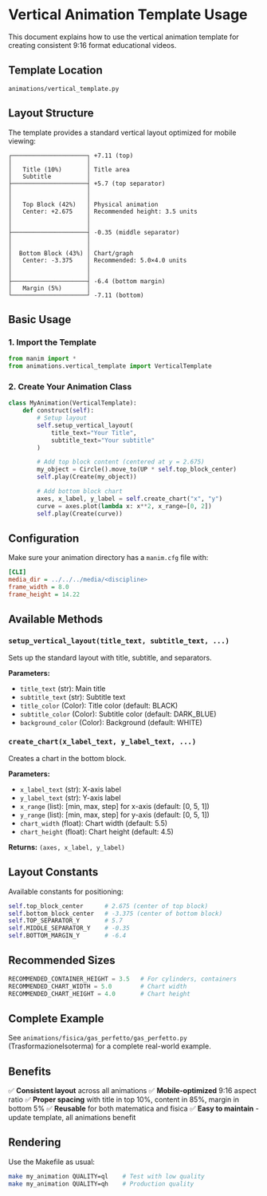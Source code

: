 # Vertical Animation Template Usage

This document explains how to use the vertical animation template for creating consistent 9:16 format educational videos.

## Template Location

`animations/vertical_template.py`

## Layout Structure

The template provides a standard vertical layout optimized for mobile viewing:

```
┌─────────────────────┐ +7.11 (top)
│                     │
│   Title (10%)       │ Title area
│   Subtitle          │
├─────────────────────┤ +5.7 (top separator)
│                     │
│                     │
│   Top Block (42%)   │ Physical animation
│   Center: +2.675    │ Recommended height: 3.5 units
│                     │
│                     │
├─────────────────────┤ -0.35 (middle separator)
│                     │
│                     │
│  Bottom Block (43%) │ Chart/graph
│   Center: -3.375    │ Recommended: 5.0×4.0 units
│                     │
│                     │
├─────────────────────┤ -6.4 (bottom margin)
│   Margin (5%)       │
└─────────────────────┘ -7.11 (bottom)
```

## Basic Usage

### 1. Import the Template

```python
from manim import *
from animations.vertical_template import VerticalTemplate
```

### 2. Create Your Animation Class

```python
class MyAnimation(VerticalTemplate):
    def construct(self):
        # Setup layout
        self.setup_vertical_layout(
            title_text="Your Title",
            subtitle_text="Your subtitle"
        )

        # Add top block content (centered at y = 2.675)
        my_object = Circle().move_to(UP * self.top_block_center)
        self.play(Create(my_object))

        # Add bottom block chart
        axes, x_label, y_label = self.create_chart("x", "y")
        curve = axes.plot(lambda x: x**2, x_range=[0, 2])
        self.play(Create(curve))
```

## Configuration

Make sure your animation directory has a `manim.cfg` file with:

```ini
[CLI]
media_dir = ../../../media/<discipline>
frame_width = 8.0
frame_height = 14.22
```

## Available Methods

### `setup_vertical_layout(title_text, subtitle_text, ...)`

Sets up the standard layout with title, subtitle, and separators.

**Parameters:**
- `title_text` (str): Main title
- `subtitle_text` (str): Subtitle text
- `title_color` (Color): Title color (default: BLACK)
- `subtitle_color` (Color): Subtitle color (default: DARK_BLUE)
- `background_color` (Color): Background (default: WHITE)

### `create_chart(x_label_text, y_label_text, ...)`

Creates a chart in the bottom block.

**Parameters:**
- `x_label_text` (str): X-axis label
- `y_label_text` (str): Y-axis label
- `x_range` (list): [min, max, step] for x-axis (default: [0, 5, 1])
- `y_range` (list): [min, max, step] for y-axis (default: [0, 5, 1])
- `chart_width` (float): Chart width (default: 5.5)
- `chart_height` (float): Chart height (default: 4.5)

**Returns:** `(axes, x_label, y_label)`

## Layout Constants

Available constants for positioning:

```python
self.top_block_center      # 2.675 (center of top block)
self.bottom_block_center   # -3.375 (center of bottom block)
self.TOP_SEPARATOR_Y       # 5.7
self.MIDDLE_SEPARATOR_Y    # -0.35
self.BOTTOM_MARGIN_Y       # -6.4
```

## Recommended Sizes

```python
RECOMMENDED_CONTAINER_HEIGHT = 3.5   # For cylinders, containers
RECOMMENDED_CHART_WIDTH = 5.0        # Chart width
RECOMMENDED_CHART_HEIGHT = 4.0       # Chart height
```

## Complete Example

See `animations/fisica/gas_perfetto/gas_perfetto.py` (TrasformazioneIsoterma) for a complete real-world example.

## Benefits

✅ **Consistent layout** across all animations
✅ **Mobile-optimized** 9:16 aspect ratio
✅ **Proper spacing** with title in top 10%, content in 85%, margin in bottom 5%
✅ **Reusable** for both matematica and fisica
✅ **Easy to maintain** - update template, all animations benefit

## Rendering

Use the Makefile as usual:

```bash
make my_animation QUALITY=ql    # Test with low quality
make my_animation QUALITY=qh    # Production quality
```
